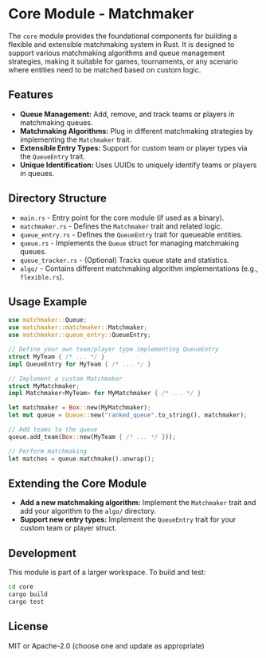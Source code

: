 # Core Module - Matchmaker

The `core` module provides the foundational components for building a flexible and extensible matchmaking system in Rust. It is designed to support various matchmaking algorithms and queue management strategies, making it suitable for games, tournaments, or any scenario where entities need to be matched based on custom logic.

## Features
- **Queue Management:** Add, remove, and track teams or players in matchmaking queues.
- **Matchmaking Algorithms:** Plug in different matchmaking strategies by implementing the `Matchmaker` trait.
- **Extensible Entry Types:** Support for custom team or player types via the `QueueEntry` trait.
- **Unique Identification:** Uses UUIDs to uniquely identify teams or players in queues.

## Directory Structure
- `main.rs` - Entry point for the core module (if used as a binary).
- `matchmaker.rs` - Defines the `Matchmaker` trait and related logic.
- `queue_entry.rs` - Defines the `QueueEntry` trait for queueable entities.
- `queue.rs` - Implements the `Queue` struct for managing matchmaking queues.
- `queue_tracker.rs` - (Optional) Tracks queue state and statistics.
- `algo/` - Contains different matchmaking algorithm implementations (e.g., `flexible.rs`).

## Usage Example
```rust
use matchmaker::Queue;
use matchmaker::matchmaker::Matchmaker;
use matchmaker::queue_entry::QueueEntry;

// Define your own team/player type implementing QueueEntry
struct MyTeam { /* ... */ }
impl QueueEntry for MyTeam { /* ... */ }

// Implement a custom Matchmaker
struct MyMatchmaker;
impl Matchmaker<MyTeam> for MyMatchmaker { /* ... */ }

let matchmaker = Box::new(MyMatchmaker);
let mut queue = Queue::new("ranked_queue".to_string(), matchmaker);

// Add teams to the queue
queue.add_team(Box::new(MyTeam { /* ... */ }));

// Perform matchmaking
let matches = queue.matchmake().unwrap();
```

## Extending the Core Module
- **Add a new matchmaking algorithm:** Implement the `Matchmaker` trait and add your algorithm to the `algo/` directory.
- **Support new entry types:** Implement the `QueueEntry` trait for your custom team or player struct.

## Development
This module is part of a larger workspace. To build and test:

```sh
cd core
cargo build
cargo test
```

## License
MIT or Apache-2.0 (choose one and update as appropriate)

